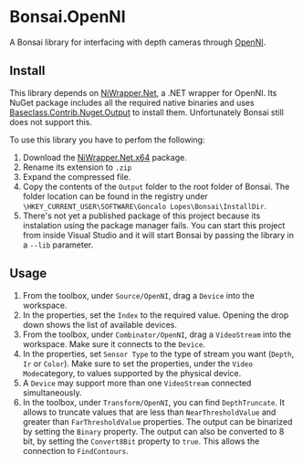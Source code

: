 # Bonsai.OpenNI
A Bonsai library for interfacing with depth cameras through [OpenNI](https://structure.io/openni).

## Install

This library depends on [NiWrapper.Net](https://github.com/falahati/NiWrapper.Net), a .NET wrapper for OpenNI. Its NuGet package includes all the required native binaries and uses [Baseclass.Contrib.Nuget.Output](https://www.nuget.org/packages/Baseclass.Contrib.Nuget.Output/) to install them. Unfortunately Bonsai still does not support this.

To use this library you have to perfom the following:

1. Download the [NiWrapper.Net.x64](https://www.nuget.org/packages/NiWrapper.Net.x64/) package.
2. Rename its extension to `.zip`
3. Expand the compressed file.
4. Copy the contents of the `Output` folder to the root folder of Bonsai. The folder location can be found in the registry under `\HKEY_CURRENT_USER\SOFTWARE\Goncalo Lopes\Bonsai\InstallDir`.
5. There's not yet a published package of this project because its instalation using the package manager fails. You can start this project from inside Visual Studio and it will start Bonsai by passing the library in a `--lib` parameter.  

## Usage

1. From the toolbox, under `Source/OpenNI`, drag a `Device` into the workspace.
2. In the properties, set the `Index` to the required value. Opening the drop down shows the list of available devices.
3. From the toolbox, under `Combinator/OpenNI`, drag a `VideoStream` into the workspace. Make sure it connects to the `Device`.
4. In the properties, set `Sensor Type` to the type of stream you want (`Depth`, `Ir` or `Color`). Make sure to set the properties, under the `Video Mode`category, to values supported by the physical device.
5. A `Device` may support more than one `VideoStream` connected simultaneously.
6. In the toolbox, under `Transform/OpenNI`, you can find `DepthTruncate`. It allows to truncate values that are less than `NearThresholdValue` and greater than `FarThresholdValue` properties. The output can be binarized by setting the `Binary` property. The output can also be converted to 8 bit, by setting the `Convert8Bit` property to `true`. This allows the connection to `FindContours`. 
